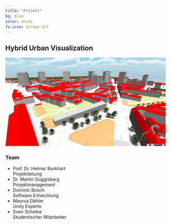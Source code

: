 ```yaml
---
title: "Projekt"
bg: blue
color: white
fa-icon: arrows-alt
---
```


## Hybrid Urban Visualization

![huvis_vogel](img/huvis_vogel.jpg)

### Team 
- Prof. Dr. Helmar Burkhart<br>
Projektleitung
- Dr. Martin Guggisberg<br>
Projektmanagement
- Dominic Bosch<br>
Software Entwicklung 
- Maurus Dähler<br>
Unity Experte
- Sven Scheibe<br>
Studentischer Mitarbeiter